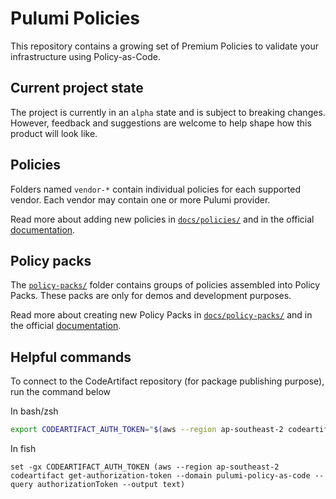 # Pulumi Policies

This repository contains a growing set of Premium Policies to validate your infrastructure using
Policy-as-Code.

## Current project state

The project is currently in an `alpha` state and is subject to breaking changes. However, feedback
and suggestions are welcome to help shape how this product will look like.

## Policies

Folders named `vendor-*` contain individual policies for each supported vendor. Each vendor may
contain one or more Pulumi provider.

Read more about adding new policies in [`docs/policies/`](docs/policies/) and in the official
[documentation](https://www.pulumi.com/docs/guides/crossguard/core-concepts/#policy).

## Policy packs

The [`policy-packs/`](policy-packs/) folder contains groups of policies assembled into Policy Packs.
These packs are only for demos and development purposes.

Read more about creating new Policy Packs in [`docs/policy-packs/`](docs/policy-packs/) and in the
official [documentation](https://www.pulumi.com/docs/guides/crossguard/core-concepts/#policy-pack).

## Helpful commands

To connect to the CodeArtifact repository (for package publishing purpose), run the command below

In bash/zsh

```bash
export CODEARTIFACT_AUTH_TOKEN="$(aws --region ap-southeast-2 codeartifact get-authorization-token --domain pulumi-policy-as-code --query authorizationToken --output text)"
```

In fish

```fish
set -gx CODEARTIFACT_AUTH_TOKEN (aws --region ap-southeast-2 codeartifact get-authorization-token --domain pulumi-policy-as-code --query authorizationToken --output text)
```
